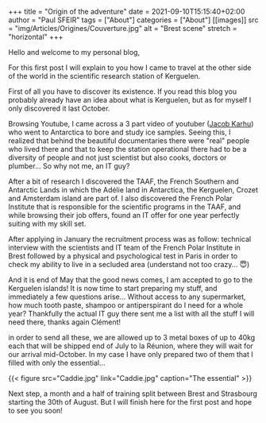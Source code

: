 +++
title = "Origin of the adventure"
date = 2021-09-10T15:15:40+02:00
author = "Paul SFEIR"
tags = ["About"]
categories = ["About"]
[[images]]
  src = "img/Articles/Origines/Couverture.jpg"
  alt = "Brest scene"
  stretch = "horizontal"
+++

Hello and welcome to my personal blog,

For this first post I will explain to you how I came to travel at the other side of the world in the scientific research station of Kerguelen.

First of all you have to discover its existence. If you read this blog you probably already have an idea about what is Kerguelen, but as for myself I only discovered it last October.

Browsing Youtube, I came across a 3 part video of youtuber (<a href="https://www.youtube.com/channel/UC8qYxNL3A19Hi410JNBb2sQ">Jacob Karhu</a>) who went to Antarctica to bore and study ice samples. Seeing this, I realized that behind the beautiful documentaries there were "real" people who lived there and that to keep the station operational there had to be a diversity of people and not just scientist but also cooks, doctors or plumber... So why not me, an IT guy?

After a bit of research I discovered the TAAF, the French Southern and Antarctic Lands in which the Adélie land in Antarctica, the Kerguelen, Crozet and Amsterdam island are part of. I also discovered the French Polar Institute that is responsible for the scientific programs in the TAAF, and while browsing their job offers, found an IT offer for one year perfectly suiting with my skill set.

After applying in January the recruitment process was as follow: technical interview with the scientists and IT team of the French Polar Institute in Brest followed by a physical and psychological test in Paris in order to check my ability to live in a secluded area (understand not too crazy... :innocent:)

And it is end of May that the good news comes, I am accepted to go to the Kerguelen islands! It is now time to start preparing my stuff, and immediately a few questions arise... Without access to any supermarket, how much tooth paste, shampoo or antiperspirant do I need for a whole year?
Thankfully the actual IT guy there sent me a list with all the stuff I will need there, thanks again Clément!

in order to send all these, we are allowed up to 3 metal boxes of up to 40kg each that will be shipped end of July to la Réunion, where they will wait for our arrival mid-October. In my case I have only prepared two of them that I filled with only the essential...



{{< figure src="Caddie.jpg" link="Caddie.jpg" caption="The essential" >}}


Next step, a month and a half of training split between Brest and Strasbourg starting the 30th of August. But I will finish here for the first post and hope to see you soon!
[^1]:Volontariat de Service Civique
